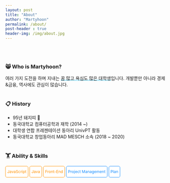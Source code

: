 ```yaml
---
layout: post
title: "About"
author: "Martyhoon"
permalink: /about/
post-header : true
header-img: /img/about.jpg
---
```


<style>
.developer {
    display : inline-block;
    border-radius: 5px ;
    border-style : solid;
    border-color :  #FF9100;
    border-width : 1px;
    padding: 5px;
    font-size: 0.75rem;
    color:  #FF9100;
    background-color: #fff;
    line-height: 2;
    transition: 0.5s;
}

.business{
     display : inline-block;
     border-radius: 5px ;
    border-style : solid;
    border-color :  #148CFF;
      border-width : 1px;
    padding: 5px;
    font-size: 0.75rem;
    color:#148CFF;
    background-color: #fff;
    line-height: 2;
    transition: 0.5s;



}

</style>

<br><br>
### &#128568; Who is Martyhoon?

여러 가지 도전을 하며 지내는 <span style ="border-bottom : 3px soild #be4e7f8; box-shadow : inset 0 -4px 0 #b4e7f8;">꿈 많고 욕심도 많은 대학생</span>입니다. 개발뿐만 아니라 경제&금융, 역사에도 관심이 많습니다.
<br><br>

###  &#128203; History

* 95년 돼지띠 🐖
* 동국대학교 컴퓨터공학과 재학 (2014 ~)
* 대학생 연합 프레젠테이션 동아리 UnivPT 활동
* 동국대학교 창업동아리 MAD MESCH 소속 (2018 ~ 2020)
<br><br>

### &#127947; Ability & Skills

<ul style="list-style-type: none; margin: 0; padding: 0;">
<li class ="developer">JavaScript </li>
<li class ="developer">Java </li>
<li class ="developer">Front-End</li>
<li class ="business"> Project Management</li>
<li class ="business">Plan</li >
</ul>
